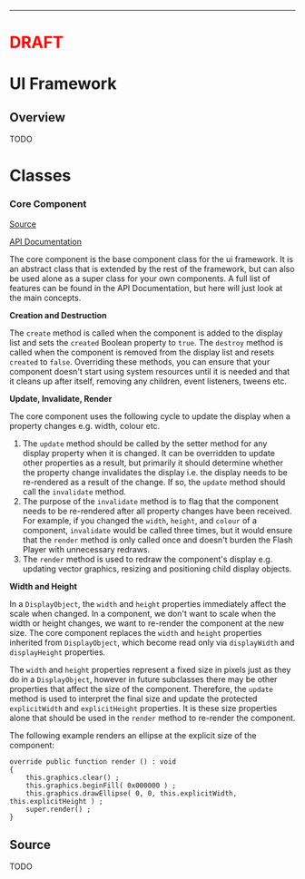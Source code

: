 
---


# <font color='#FF0000'>DRAFT</font> #

# UI Framework #

## Overview ##

TODO


# Classes #

### Core Component ###

[Source](http://code.google.com/p/wemakedigital/source/browse/trunk/ui/as3/code/src/com/wemakedigital/ui/core/CoreComponent.as)

[API Documentation](http://wemakedigital.googlecode.com/svn/trunk/ui/as3/code/docs/com/wemakedigital/ui/core/CoreComponent.html)

The core component is the base component class for the ui framework. It is an abstract class that is extended by the rest of the framework, but can also be used alone as a super class for your own components. A full list of features can be found in the API Documentation, but here will just look at the main concepts.

**Creation and Destruction**

The `create` method is called when the component is added to the display list and sets the `created` Boolean property to `true`. The `destroy` method is called when the component is removed from the display list and resets `created` to `false`. Overriding these methods, you can ensure that your component doesn't start using system resources until it is needed and that it cleans up after itself, removing any children, event listeners, tweens etc.

**Update, Invalidate, Render**

The core component uses the following cycle to update the display when a property changes e.g. width, colour etc.

  1. The `update` method should be called by the setter method for any display property when it is changed. It can be overridden to update other properties as a result, but primarily it should determine whether the property change invalidates the display i.e. the display needs to be re-rendered as a result of the change. If so, the `update` method should call the `invalidate` method.
  1. The purpose of the `invalidate` method is to flag that the component needs to be re-rendered after all property changes have been received. For example, if you changed the `width`, `height`, and `colour` of a component, `invalidate` would be called three times, but it would ensure that the `render` method is only called once and doesn't burden the Flash Player with unnecessary redraws.
  1. The `render` method is used to redraw the component's display e.g. updating vector graphics, resizing and positioning child display objects.

**Width and Height**

In a `DisplayObject`, the `width` and `height` properties immediately affect the scale when changed. In a component, we don't want to scale when the width or height changes, we want to re-render the component at the new size. The core component replaces the `width` and `height` properties inherited from `DisplayObject`, which become read only via `displayWidth` and `displayHeight` properties.

The `width` and `height` properties represent a fixed size in pixels just as they do in a
`DisplayObject`, however in future subclasses there may be other properties that affect the size of the component. Therefore, the `update` method is used to interpret the final size and update the protected `explicitWidth` and `explicitHeight` properties. It is these size properties alone that should be used in the `render` method to re-render the component.

The following example renders an ellipse at the explicit size of the component:

```
override public function render () : void
{
    this.graphics.clear() ;
    this.graphics.beginFill( 0x000000 ) ;
    this.graphics.drawEllipse( 0, 0, this.explicitWidth, this.explicitHeight ) ;
    super.render() ;
}
```

## Source ##

TODO